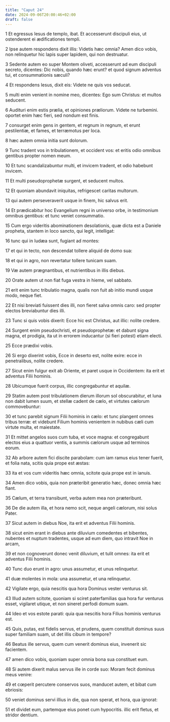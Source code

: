 ```yaml
---
title: "Caput 24"
date: 2024-09-06T20:00:46+02:00
draft: false
---
```



1 Et egressus Iesus de templo, ibat. Et accesserunt discipuli eius, ut ostenderent ei ædificationes templi.

2 Ipse autem respondens dixit illis: Videtis hæc omnia? Amen dico vobis, non relinquetur hic lapis super lapidem, qui non destruatur.

3 Sedente autem eo super Montem oliveti, accesserunt ad eum discipuli secreto, dicentes: Dic nobis, quando hæc erunt? et quod signum adventus tui, et consummationis sæculi?

4 Et respondens Iesus, dixit eis: Videte ne quis vos seducat.

5 multi enim venient in nomine meo, dicentes: Ego sum Christus: et multos seducent.

6 Audituri enim estis prælia, et opiniones præliorum. Videte ne turbemini. oportet enim hæc fieri, sed nondum est finis.

7 consurget enim gens in gentem, et regnum in regnum, et erunt pestilentiæ, et fames, et terræmotus per loca.

8 hæc autem omnia initia sunt dolorum.

9 Tunc tradent vos in tribulationem, et occident vos: et eritis odio omnibus gentibus propter nomen meum.

10 Et tunc scandalizabuntur multi, et invicem tradent, et odio habebunt invicem.

11 Et multi pseudoprophetæ surgent, et seducent multos.

12 Et quoniam abundavit iniquitas, refrigescet caritas multorum.

13 qui autem perseveraverit usque in finem, hic salvus erit.

14 Et prædicabitur hoc Evangelium regni in universo orbe, in testimonium omnibus gentibus: et tunc veniet consummatio.

15 Cum ergo videritis abominationem desolationis, quæ dicta est a Daniele propheta, stantem in loco sancto, qui legit, intelligat:

16 tunc qui in Iudæa sunt, fugiant ad montes:

17 et qui in tecto, non descendat tollere aliquid de domo sua:

18 et qui in agro, non revertatur tollere tunicam suam.

19 Væ autem prægnantibus, et nutrientibus in illis diebus.

20 Orate autem ut non fiat fuga vestra in hieme, vel sabbato.

21 erit enim tunc tribulatio magna, qualis non fuit ab initio mundi usque modo, neque fiet.

22 Et nisi breviati fuissent dies illi, non fieret salva omnis caro: sed propter electos breviabuntur dies illi.

23 Tunc si quis vobis dixerit: Ecce hic est Christus, aut illic: nolite credere.

24 Surgent enim pseudochristi, et pseudoprophetæ: et dabunt signa magna, et prodigia, ita ut in errorem inducantur (si fieri potest) etiam electi.

25 Ecce prædixi vobis.

26 Si ergo dixerint vobis, Ecce in deserto est, nolite exire: ecce in penetralibus, nolite credere.

27 Sicut enim fulgur exit ab Oriente, et paret usque in Occidentem: ita erit et adventus Filii hominis.

28 Ubicumque fuerit corpus, illic congregabuntur et aquilæ.

29 Statim autem post tribulationem dierum illorum sol obscurabitur, et luna non dabit lumen suum, et stellæ cadent de cælo, et virtutes cælorum commovebuntur:

30 et tunc parebit signum Filii hominis in cælo: et tunc plangent omnes tribus terræ: et videbunt Filium hominis venientem in nubibus cæli cum virtute multa, et maiestate.

31 Et mittet angelos suos cum tuba, et voce magna: et congregabunt electos eius a quattuor ventis, a summis cælorum usque ad terminos eorum.

32 Ab arbore autem fici discite parabolam: cum iam ramus eius tener fuerit, et folia nata, scitis quia prope est æstas:

33 ita et vos cum videritis hæc omnia, scitote quia prope est in ianuis.

34 Amen dico vobis, quia non præteribit generatio hæc, donec omnia hæc fiant.

35 Cælum, et terra transibunt, verba autem mea non præteribunt.

36 De die autem illa, et hora nemo scit, neque angeli cælorum, nisi solus Pater.

37 Sicut autem in diebus Noe, ita erit et adventus Filii hominis.

38 sicut enim erant in diebus ante diluvium comedentes et bibentes, nubentes et nuptum tradentes, usque ad eum diem, quo intravit Noe in arcam,

39 et non cognoverunt donec venit diluvium, et tulit omnes: ita erit et adventus Filii hominis.

40 Tunc duo erunt in agro: unus assumetur, et unus relinquetur.

41 duæ molentes in mola: una assumetur, et una relinquetur.

42 Vigilate ergo, quia nescitis qua hora Dominus vester venturus sit.

43 Illud autem scitote, quoniam si sciret paterfamilias qua hora fur venturus esset, vigilaret utique, et non sineret perfodi domum suam.

44 Ideo et vos estote parati: quia qua nescitis hora Filius hominis venturus est.

45 Quis, putas, est fidelis servus, et prudens, quem constituit dominus suus super familiam suam, ut det illis cibum in tempore?

46 Beatus ille servus, quem cum venerit dominus eius, invenerit sic facientem.

47 amen dico vobis, quoniam super omnia bona sua constituet eum.

48 Si autem dixerit malus servus ille in corde suo: Moram fecit dominus meus venire:

49 et cœperit percutere conservos suos, manducet autem, et bibat cum ebriosis:

50 veniet dominus servi illius in die, qua non sperat, et hora, qua ignorat:

51 et dividet eum, partemque eius ponet cum hypocritis. illic erit fletus, et stridor dentium.

